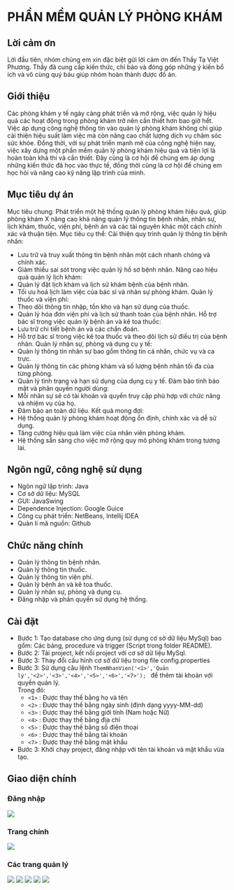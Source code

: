# PHẦN MỀM QUẢN LÝ PHÒNG KHÁM
## Lời cảm ơn
Lời đầu tiên, nhóm chúng em xin đặc biệt gửi lời cảm ơn đến Thầy Tạ Việt Phương. Thầy đã cung cấp kiến thức, chỉ bảo và đóng góp những ý kiến bổ ích và vô cùng quý báu giúp nhóm hoàn thành được đồ án.  
## Giới thiệu
Các phòng khám y tế ngày càng phát triển và mở rộng, việc quản lý hiệu quả các hoạt động trong phòng khám trở nên cần thiết hơn bao giờ hết. Việc áp dụng công nghệ thông tin vào quản lý phòng khám không chỉ giúp cải thiện hiệu suất làm việc mà còn nâng cao chất lượng dịch vụ chăm sóc sức khỏe. Đồng thời, với sự phát triển mạnh mẽ của công nghệ hiện nay, việc xây dựng một phần mềm quản lý phòng khám hiệu quả và tiện lợi là hoàn toàn khả thi và cần thiết. Đây cũng là cơ hội để chúng em áp dụng những kiến thức đã học vào thực tế, đồng thời cũng là cơ hội để chúng em học hỏi và nâng cao kỹ năng lập trình của mình.
## Mục tiêu dự án
Mục tiêu chung:
Phát triển một hệ thống quản lý phòng khám hiệu quả, giúp phòng khám X nâng cao khả năng quản lý thông tin bệnh nhân, nhân sự, lịch khám, thuốc, viện phí, bệnh án và các tài nguyên khác một cách chính xác và thuận tiện.
Mục tiêu cụ thể:
Cải thiện quy trình quản lý thông tin bệnh nhân:
-	Lưu trữ và truy xuất thông tin bệnh nhân một cách nhanh chóng và chính xác.
-	Giảm thiểu sai sót trong việc quản lý hồ sơ bệnh nhân.
     Nâng cao hiệu quả quản lý lịch khám:
-	Quản lý đặt lịch khám và lịch sử khám bệnh của bệnh nhân.
-	Tối ưu hoá lịch làm việc của bác sĩ và nhân sự phòng khám.
     Quản lý thuốc và viện phí:
-	Theo dõi thông tin nhập, tồn kho và hạn sử dụng của thuốc.
-	Quản lý hóa đơn viện phí và lịch sử thanh toán của bệnh nhân.
     Hỗ trợ bác sĩ trong việc quản lý bệnh án và kê toa thuốc:
-	Lưu trữ chi tiết bệnh án và các chẩn đoán.
-	Hỗ trợ bác sĩ trong việc kê toa thuốc và theo dõi lịch sử điều trị của bệnh nhân.
     Quản lý nhân sự, phòng và dụng cụ y tế:
-	Quản lý thông tin nhân sự bao gồm thông tin cá nhân, chức vụ và ca trực.
-	Quản lý thông tin các phòng khám và số lượng bệnh nhân tối đa của từng phòng.
-	Quản lý tình trạng và hạn sử dụng của dụng cụ y tế.
     Đảm bảo tính bảo mật và phân quyền người dùng:
-	Mỗi nhân sự sẽ có tài khoản và quyền truy cập phù hợp với chức năng và nhiệm vụ của họ.
-	Đảm bảo an toàn dữ liệu.
     Kết quả mong đợi:
-	Hệ thống quản lý phòng khám hoạt động ổn định, chính xác và dễ sử dụng.
-	Tăng cường hiệu quả làm việc của nhân viên phòng khám.
-	Hệ thống sẵn sàng cho việc mở rộng quy mô phòng khám trong tương lai.
## Ngôn ngữ, công nghệ sử dụng
- Ngôn ngữ lập trình: Java  
- Cơ sở dữ liệu: MySQL  
- GUI: JavaSwing  
- Dependence Injection: Google Guice  
- Công cụ phát triển: NetBeans, Intellij IDEA  
- Quản lí mã nguồn: Github
## Chức năng chính
- Quản lý thông tin bệnh nhân.
- Quản lý thông tin thuốc.
- Quản lý thông tin viện phí.
- Quản lý bệnh án và kê toa thuốc.
- Quản lý nhân sự, phòng và dụng cụ.
- Đăng nhập và phân quyền sử dụng hệ thống.
## Cài đặt
- Bước 1: Tạo database cho ứng dụng (sử dụng cơ sở dữ liệu MySql) bao gồm: Các bảng, procedure và trigger (Script trong folder README). 
- Bước 2: Tải project, kết nối project với cơ sở dữ liệu MySql.
- Bước 3: Thay đổi cấu hình cơ sở dữ liệu trong file config.properties 
- Bước 3: Sử dụng câu lệnh `ThemNhanVien('<1>','Quản lý','<2>','<3>','<4>','<5>','<6>','<7>'); ` để thêm tài khoản với quyền quản lý.  
Trong đó: 
  - `<1>` : Được thay thế bằng họ và tên
  - `<2>` : Được thay thế bằng ngày sinh (định dạng yyyy-MM-dd)
  - `<3>` : Được thay thế bằng giới tính (Nam hoặc Nữ)
  - `<4>` : Được thay thế bằng địa chỉ
  - `<5>` : Được thay thế bằng số điện thoại
  - `<6>` : Được thay thế bằng tài khoản
  - `<7>` : Được thay thế bằng mật khẩu
- Bước 3: Khởi chạy project, đăng nhập với tên tài khoản và mật khẩu vừa tạo.
## Giao diện chính
### Đăng nhập
<img src="README/login.png">

### Trang chính
<img src="README/dashboard.png">

### Các trang quản lý
<img src="README/employeeManagement.png"> 
<img src="README/patientManagement.png"> 
<img src="README/MedicineManagement.png"> 
<img src="README/RoomManagement.png"> 
<img src="README/FeeManagement.png"> 


